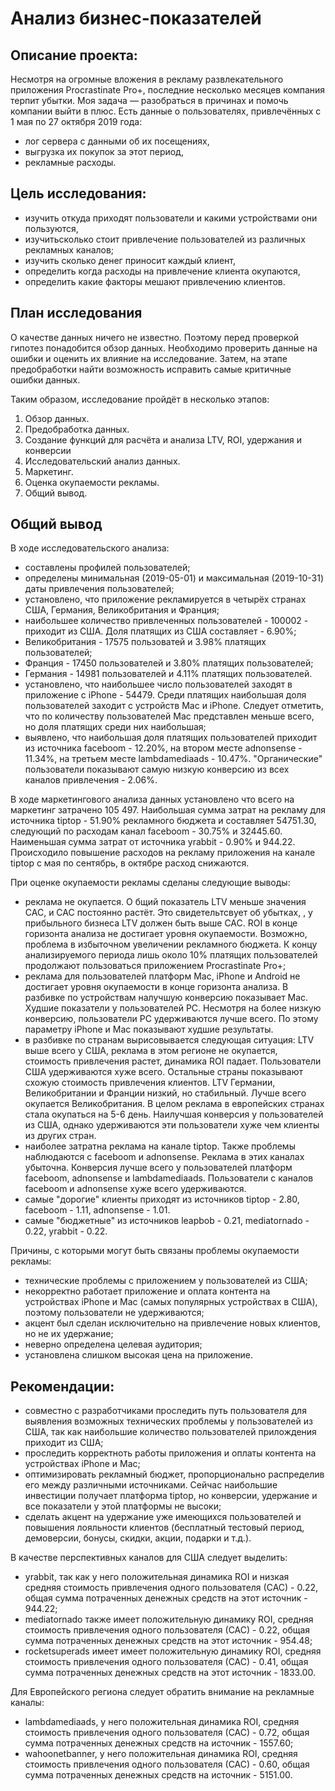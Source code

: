 # Анализ бизнес-показателей
## Описание проекта:
Несмотря на огромные вложения в рекламу развлекательного приложения Procrastinate Pro+, последние несколько месяцев компания терпит убытки. Моя задача — разобраться в причинах и помочь компании выйти в плюс.
Есть данные о пользователях, привлечённых с 1 мая по 27 октября 2019 года:
 - лог сервера с данными об их посещениях,
 - выгрузка их покупок за этот период,
 - рекламные расходы.
 
## Цель исследования:
 - изучить откуда приходят пользователи и какими устройствами они пользуются,
 - изучитьсколько стоит привлечение пользователей из различных рекламных каналов;
 - изучить сколько денег приносит каждый клиент,
 - определить когда расходы на привлечение клиента окупаются,
 - определить какие факторы мешают привлечению клиентов.

## План исследования

О качестве данных ничего не известно. Поэтому перед проверкой гипотез понадобится обзор данных. Необходимо проверить данные на ошибки и оценить их влияние на исследование. Затем, на этапе предобработки найти возможность исправить самые критичные ошибки данных.
 
Таким образом, исследование пройдёт в несколько этапов:
 1. Обзор данных.
 2. Предобработка данных.
 3. Создание функций для расчёта и анализа LTV, ROI, удержания и конверсии
 4. Исследовательский анализ данных.
 5. Маркетинг.
 6. Оценка окупаемости рекламы.
 7. Общий вывод.

## Общий вывод

В ходе исследовательского анализа: 
 - составлены профилей пользователей;
 - определены минимальная (2019-05-01) и максимальная (2019-10-31) даты привлечения пользователей;
 - установлено, что приложение рекламируется в четырёх странах США, Германия, Великобритания и Франция;
 - наибольшее количество привлеченных пользователей - 100002 - приходит из США. Доля платящих из США составляет - 6.90%; 
 - Великобритания - 17575 пользоватей и 3.98% платящих пользователей;
 - Франция - 17450 пользователей и 3.80% платящих пользователей;
 - Германия - 14981 пользователей и 4.11% платящих пользователей.
 - установлено, что наибольшее число пользователей заходят в приложение с iPhone - 54479. Среди платящих наибольшая доля пользователей заходит с устройств Mac и iPhone. Следует отметить, что по количеству пользователей Mac представлен меньше всего, но доля платящих среди них наибольшая; 
 - выявлено, что наибольшая доля платящих пользователей приходит из источника faceboom - 12.20%, на втором месте adnonsense	- 11.34%, на третьем месте lambdamediaads - 10.47%. "Органические" пользователи показывают самую низкую конверсию из всех каналов привлечения - 2.06%.

В ходе маркетингового анализа данных установлено что всего на маркетинг затрачено 105 497. Наибольшая сумма затрат на рекламу для источника tiptop - 51.90% рекламного бюджета и составляет 54751.30, следующий по расходам канал faceboom - 30.75% и 32445.60. Наименьшая сумма затрат от источника yrabbit - 0.90% и 944.22. Происходило повышение расходов на рекламу приложения на канале tiptop с мая по сентябрь, в октябре расход снижаются.

При оценке окупаемости рекламы сделаны следующие выводы:

 - реклама не окупается. О бщий показатель LTV меньше значения CAC, и CAC постоянно растёт. Это свидетельтсвует об убытках, , у прибыльного бизнеса LTV должен быть выше CAC. ROI в конце горизонта анализа не достигает уровня окупаемости. Возможно, проблема в избыточном увеличении рекламного бюджета. К концу анализируемого периода лишь около 10% платящих пользователей продолжают пользоваться приложением Procrastinate Pro+;
 - реклама для пользователей платформ Mac, iPhone и Android не достигает уровня окупаемости в конце горизонта анализа. В разбивке по устройствам налучшую конверсию показывает Mac. Худшие показатели у пользователей PC. Несмотря на более низкую конверсию, пользователи PC удерживаются лучше всего. По этому параметру iPhone и Mac показывают худшие результаты.
 - в разбивке по странам вырисовывается следующая ситуация: LTV выше всего у США, реклама в этом регионе не окупается, стоимость привлечения растет, динамика ROI падает. Пользователи США удерживаются хуже всего. Остальные страны показывают схожую стоимость привлечения клиентов. LTV Германии, Великобритании и Франции низкий, но стабильный. Лучше всего окупается Великобритания. В целом реклама в европейских странах стала окупаться на 5-6 день. Наилучшая конверсия у пользователей из США, однако удерживаются эти пользователи хуже чем клиенты из других стран.
 - наиболее затратна реклама на канале tiptop. Также проблемы наблюдаются с faceboom и adnonsense. Реклама в этих каналах убыточна. Конверсия лучше всего у пользователей платформ faceboom, adnonsense и lambdamediaads. Пользователи с каналов faceboom и adnonsense хуже всего удерживаются.
 - самые "дорогие" клиенты приходят из источников tiptop - 2.80, faceboom - 1.11, adnonsense - 1.01.
 - самые "бюджетные" из источников leapbob - 0.21, mediatornado - 0.22, yrabbit - 0.22. 

Причины, с которыми могут быть связаны проблемы окупаемости рекламы:
 - технические проблемы с приложением у пользователей из США;
 - некорректно работает приложение и оплата контента на устройствах iPhone и Mac (самых популярных устройствах в США), поэтому пользователи не удерживаются;
 - акцент был сделан исключительно на привлечение новых клиентов, но не их удержание;
 - неверно определена целевая аудитория;
 - установлена слишком высокая цена на приложение.

## Рекомендации:

- совместно с разработчиками проследить путь пользователя для выявления возможных технических проблемы у пользователей из США, так как наибольшие количество пользователей прилождения приходит из США;
- проследить корректноть работы приложения и оплаты контента на устройствах iPhone и Mac;
- оптимизировать рекламный бюджет, пропорционально распределив его между различными источниками. Сейчас наибольшие инвестиции получает платформа tiptop, но конверсии, удержание и все показатели у этой платформы не высоки;
- сделать акцент на удержание уже имеющихся пользователей и повышения лояльности клиентов (бесплатный тестовый период, демоверсии, бонусы, скидки, акции, подарки и т.д.).

В качестве перспективных каналов для США следует выделить:
 - yrabbit, так как у него положительная динамика ROI и низкая средняя стоимость привлечения одного пользователя (САС) - 0.22, общая сумма потраченных денежных средств на этот источник - 944.22;
 - mediatornado также имеет положительную динамику ROI, средняя стоимость привлечения одного пользователя (САС) - 0.22, общая сумма потраченных денежных средств на этот источник - 954.48;
 - rocketsuperads имеет имеет положительную динамику ROI, средняя стоимость привлечения одного пользователя (САС) - 0.41, общая сумма потраченных денежных средств на этот источник - 1833.00.
 
Для Европейского региона следует обратить внимание на рекламные каналы:
 - lambdamediaads, у него положительная динамика ROI, средняя стоимость привлечения одного пользователя (САС) - 0.72, общая сумма потраченных денежных средств на источник - 1557.60;
 - wahoonetbanner, у него положительная динамика ROI, средняя стоимость привлечения одного пользователя (САС) - 0.60, общая сумма потраченных денежных средств на источник - 5151.00.
